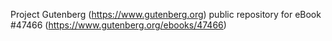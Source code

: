 Project Gutenberg (https://www.gutenberg.org) public repository for eBook #47466 (https://www.gutenberg.org/ebooks/47466)
